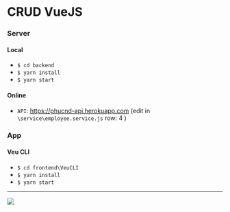 # CRUD VueJS
### Server
#### Local
- `$ cd backend`
- `$ yarn install`
- `$ yarn start`
#### Online
- `API`: <https://phucnd-api.herokuapp.com> (edit in `\service\employee.service.js` row: 4 )
### App
#### Veu CLI 
- `$ cd frontend\VeuCLI`
- `$ yarn install`
- `$ yarn start`
-------------

![](https://i.imgur.com/ktXZ82C.png) 
